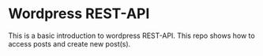 # Wordpress REST-API

This is a basic introduction to wordpress REST-API. This repo shows how to access posts and create new post(s).
